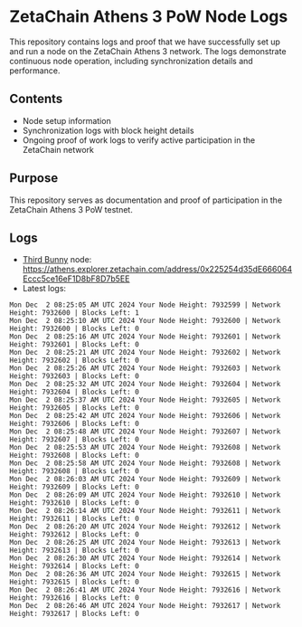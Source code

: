 # ZetaChain Athens 3 PoW Node Logs
This repository contains logs and proof that we have successfully set up and run a node on the ZetaChain Athens 3 network. The logs demonstrate continuous node operation, including synchronization details and performance.

## Contents
- Node setup information
- Synchronization logs with block height details
- Ongoing proof of work logs to verify active participation in the ZetaChain network

## Purpose
This repository serves as documentation and proof of participation in the ZetaChain Athens 3 PoW testnet.

## Logs

- [Third Bunny](https://thirdbunny.xyz/) node: https://athens.explorer.zetachain.com/address/0x225254d35dE666064Eccc5ce16eF1D8bF8D7b5EE
- Latest logs:
```
Mon Dec  2 08:25:05 AM UTC 2024 Your Node Height: 7932599 | Network Height: 7932600 | Blocks Left: 1
Mon Dec  2 08:25:10 AM UTC 2024 Your Node Height: 7932600 | Network Height: 7932600 | Blocks Left: 0
Mon Dec  2 08:25:16 AM UTC 2024 Your Node Height: 7932601 | Network Height: 7932601 | Blocks Left: 0
Mon Dec  2 08:25:21 AM UTC 2024 Your Node Height: 7932602 | Network Height: 7932602 | Blocks Left: 0
Mon Dec  2 08:25:26 AM UTC 2024 Your Node Height: 7932603 | Network Height: 7932603 | Blocks Left: 0
Mon Dec  2 08:25:32 AM UTC 2024 Your Node Height: 7932604 | Network Height: 7932604 | Blocks Left: 0
Mon Dec  2 08:25:37 AM UTC 2024 Your Node Height: 7932605 | Network Height: 7932605 | Blocks Left: 0
Mon Dec  2 08:25:42 AM UTC 2024 Your Node Height: 7932606 | Network Height: 7932606 | Blocks Left: 0
Mon Dec  2 08:25:48 AM UTC 2024 Your Node Height: 7932607 | Network Height: 7932607 | Blocks Left: 0
Mon Dec  2 08:25:53 AM UTC 2024 Your Node Height: 7932608 | Network Height: 7932608 | Blocks Left: 0
Mon Dec  2 08:25:58 AM UTC 2024 Your Node Height: 7932608 | Network Height: 7932608 | Blocks Left: 0
Mon Dec  2 08:26:03 AM UTC 2024 Your Node Height: 7932609 | Network Height: 7932609 | Blocks Left: 0
Mon Dec  2 08:26:09 AM UTC 2024 Your Node Height: 7932610 | Network Height: 7932610 | Blocks Left: 0
Mon Dec  2 08:26:14 AM UTC 2024 Your Node Height: 7932611 | Network Height: 7932611 | Blocks Left: 0
Mon Dec  2 08:26:20 AM UTC 2024 Your Node Height: 7932612 | Network Height: 7932612 | Blocks Left: 0
Mon Dec  2 08:26:25 AM UTC 2024 Your Node Height: 7932613 | Network Height: 7932613 | Blocks Left: 0
Mon Dec  2 08:26:30 AM UTC 2024 Your Node Height: 7932614 | Network Height: 7932614 | Blocks Left: 0
Mon Dec  2 08:26:36 AM UTC 2024 Your Node Height: 7932615 | Network Height: 7932615 | Blocks Left: 0
Mon Dec  2 08:26:41 AM UTC 2024 Your Node Height: 7932616 | Network Height: 7932616 | Blocks Left: 0
Mon Dec  2 08:26:46 AM UTC 2024 Your Node Height: 7932617 | Network Height: 7932617 | Blocks Left: 0
```
